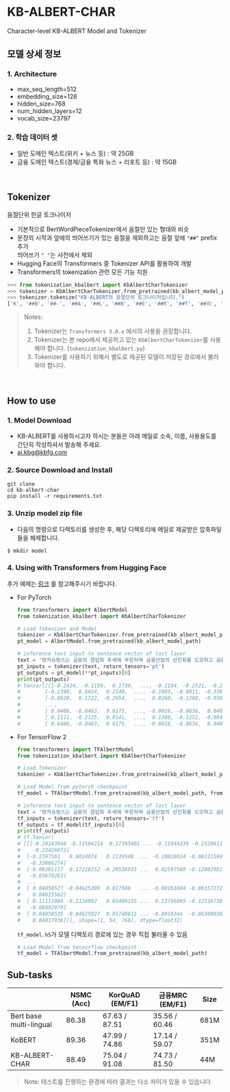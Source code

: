 # KB-ALBERT-CHAR
Character-level KB-ALBERT Model and Tokenizer 

## 모델 상세 정보

### 1. Architecture
- max_seq_length=512
- embedding_size=128
- hidden_size=768
- num_hidden_layers=12
- vocab_size=23797


### 2. 학습 데이터 셋

- 일반 도메인 텍스트(위키 + 뉴스 등) : 약 25GB 
- 금융 도메인 텍스트(경제/금융 특화 뉴스 + 리포트 등) : 약 15GB

</br>

## Tokenizer
음절단위 한글 토크나이저
- 기본적으로 BertWordPieceTokenizer에서 음절만 있는 형태와 비슷
- 문장의 시작과 앞에의 띄어쓰기가 있는 음절을 제외하고는 음절 앞에 `"##"` prefix 추가
  <br>띄어쓰기 `" "`는 사전에서 제외
- Hugging Face의 Transformers 중 Tokenizer API를 활용하여 개발
- Transformers의 tokenization 관련 모든 기능 지원

```python
>>> from tokenization_kbalbert import KbAlbertCharTokenizer
>>> tokenizer = KbAlbertCharTokenizer.from_pretrained(kb_albert_model_path)
>>> tokenizer.tokenize("KB-ALBERT의 음절단위 토크나이저입니다.")
['K', '##B', '##-', '##A', '##L', '##B', '##E', '##R', '##T', '##의', '음', '##절', '##단', '##위', '토', '##크', '##나', '##이', '##저', '##입', '##니', '##다', '##.']
```

> Notes: 
> 1. Tokenizer는 `Transformers 3.0.x` 에서의 사용을 권장합니다. 
> 2. Tokenizer는 본 repo에서 제공하고 있는 `KbAlbertCharTokenizer`를 사용해야 합니다. (`tokenization_kbalbert.py`)
> 3. Tokenizer를 사용하기 위해서 별도로 제공된 모델이 저장된 경로에서 불러와야 합니다.

<br>

## How to use

### 1. Model Download

- KB-ALBERT를 사용하시고자 하시는 분들은 아래 메일로 소속, 이름, 사용용도를 간단히 작성하셔서 발송해 주세요.
- ai.kbg@kbfg.com

### 2. Source Download and Install

```shell script
git clone
cd kb-albert-char
pip install -r requirements.txt
```

### 3. Unzip model zip file
- 다음의 명령으로 디렉토리를 생성한 후, 해당 디렉토리에 메일로 제공받은 압축파일들을 해제합니다.
```
$ mkdir model
```

### 4. Using with Transformers from Hugging Face
추가 예제는 [링크](https://github.com/KB-Bank-AI/KB-ALBERT-KO/tree/master/kb-albert-char/examples) 를 참고해주시기 바랍니다.

- For PyTorch
    ```python
    from transformers import AlbertModel
    from tokenization_kbalbert import KbAlbertCharTokenizer
    
    # Load Tokenizer and Model
    tokenizer = KbAlbertCharTokenizer.from_pretrained(kb_albert_model_path)  
    pt_model = AlbertModel.from_pretrained(kb_albert_model_path)
    
    # inference text input to sentence vector of last layer
    text = '방카슈랑스는 금융의 겸업화 추세에 부응하여 금융산업의 선진화를 도모하고 금융소비자의 편익을 위하여 도입되었습니다.'
    pt_inputs = tokenizer(text, return_tensors='pt')
    pt_outputs = pt_model(**pt_inputs)[0]
    print(pt_outputs)
    # tensor([[[-0.2424, -0.1150,  0.1739,  ..., -0.1104, -0.2521, -0.2343],
    #        [-0.2398,  0.6024,  0.2140,  ..., -0.1003, -0.0811, -0.3387],
    #        [-0.0628,  0.1722, -0.2954,  ...,  0.0260, -0.1288, -0.0367],
    #        ...,
    #        [ 0.0406, -0.0463,  0.0175,  ..., -0.0016, -0.0636,  0.0402],
    #        [ 0.1111, -0.2125,  0.0141,  ...,  0.1380, -0.1252, -0.0849],
    #        [ 0.0406, -0.0463,  0.0175,  ..., -0.0016, -0.0636,  0.0402]]])
    ```

- For TensorFlow 2
    ```python
    from transformers import TFAlbertModel
    from tokenization_kbalbert import KbAlbertCharTokenizer
  
    # Load Tokenizer
    tokenizer = KbAlbertCharTokenizer.from_pretrained(kb_albert_model_path)
    
    # Load Model from pytorch checkpoint
    tf_model = TFAlbertModel.from_pretrained(kb_albert_model_path, from_pt=True)
    
    # inference text input to sentence vector of last layer
    text = '방카슈랑스는 금융의 겸업화 추세에 부응하여 금융산업의 선진화를 도모하고 금융소비자의 편익을 위하여 도입되었습니다.'
    tf_inputs = tokenizer(text, return_tensors='tf')
    tf_outputs = tf_model(tf_inputs)[0]
    print(tf_outputs)
    # tf.Tensor(
    # [[[-0.24243946 -0.11504214  0.17393401 ... -0.11044239 -0.25206116
    #    -0.23426072]
    #  [-0.2397561   0.6024074   0.2139548  ... -0.10028014 -0.08111599
    #   -0.33866274]
    #  [-0.06281117  0.17218252 -0.29536933 ...  0.02597588 -0.12882982
    #   -0.03670263]
    #  ...
    #  [ 0.04058527 -0.04625399  0.017508   ... -0.00161684 -0.06357272
    #    0.04015562]
    #  [ 0.11111088 -0.2124992   0.01409155 ...  0.13796085 -0.12516738
    #   -0.08492979]
    #  [ 0.04058535 -0.04625027  0.01748611 ... -0.0016344  -0.06360036
    #    0.04017936]]], shape=(1, 54, 768), dtype=float32)
    ```

    `tf_model.h5`가 모델 디렉토리 경로에 있는 경우 직접 불러올 수 있음 
    ```python
    # Load Model from tensorflow checkpoint
    tf_model = TFAlbertModel.from_pretrained(kb_albert_model_path)
    ```

##  Sub-tasks
|                         | NSMC (Acc) | KorQuAD (EM/F1) | 금융MRC (EM/F1) | Size |
| ----------------------- | ---------- | --------------- | -------------- | ---- |
| Bert base multi-lingual | 86.38      | 67.63 / 87.51   | 35.56 / 60.46  | 681M |
| KoBERT                  | 89.36      | 47.99 / 74.86   | 17.14 / 59.07  | 351M |
| KB-ALBERT-CHAR          | 88.49      | 75.04 / 91.08   | 74.73 / 81.50  |  44M |
    
> Note: 테스트를 진행하는 환경에 따라 결과는 다소 차이가 있을 수 있습니다.

